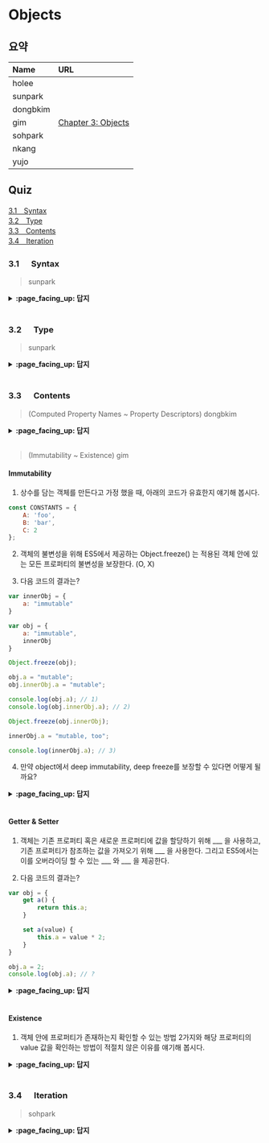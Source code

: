 # Objects

## 요약
| Name | URL |
|:---|:---|
| holee |  |
| sunpark |  |
| dongbkim |  |
| gim | [Chapter 3: Objects](https://velog.io/@mkitigy/Chapter-3-Objects) |
| sohpark |  |
| nkang |  |
| yujo |  |

## Quiz

[3.1　Syntax](#31---Syntax)<br>
[3.2　Type](#32---Type)<br>
[3.3　Contents](#33---Contents)<br>
[3.4　Iteration](#34---Iteration)<br>

### 3.1 　  Syntax

> sunpark

<details>
<summary> <b> :page_facing_up: 답지 </b>  </summary>
<div markdown="1">



</div>
</details>
<br>

### 3.2 　  Type

> sunpark

<details>
<summary> <b> :page_facing_up: 답지 </b>  </summary>
<div markdown="1">



</div>
</details>
<br>

### 3.3 　  Contents

> (Computed Property Names ~ Property Descriptors) dongbkim

<details>
<summary> <b> :page_facing_up: 답지 </b>  </summary>
<div markdown="1">



</div>
</details>
<br>

> (Immutability ~ Existence) gim

#### Immutability

1. 상수를 담는 객체를 만든다고 가정 했을 때, 아래의 코드가 유효한지 얘기해 봅시다.

```js
const CONSTANTS = {
	A: 'foo',
	B: 'bar',
	C: 2
};
```

2. 객체의 불변성을 위해 ES5에서 제공하는 Object.freeze() 는 적용된 객체 안에 있는 모든 프로퍼티의 불변성을 보장한다. (O, X)

3. 다음 코드의 결과는?

```js
var innerObj = {
	a: "immutable"
}

var obj = {
	a: "immutable",
	innerObj
}

Object.freeze(obj);

obj.a = "mutable";
obj.innerObj.a = "mutable";

console.log(obj.a); // 1)
console.log(obj.innerObj.a); // 2)

Object.freeze(obj.innerObj);

innerObj.a = "mutable, too";

console.log(innerObj.a); // 3)
```
4. 만약 object에서 deep immutability, deep freeze를 보장할 수 있다면 어떻게 될까요?

<details>
<summary> <b> :page_facing_up: 답지 </b>  </summary>
<div markdown="1">

1. 상수를 담는 객체를 만든다고 가정 했을 때, 아래의 코드가 유효한지 얘기해 봅시다.

> 상수를 만든다는 목적으로 보았을 때, 다음과 같은 코드는 특정 값을 `const` 로 할당 받은 변수도 없을 뿐더러, 프로퍼티 접근으로 얼마든지 값을 바꿀 수 있기 때문에 유효한 코드라고 볼 수 없다.

suggested solution)

- 각각의 값을 `const` 로 선언한 특정 변수들에 할당한 뒤, 프로퍼티가 그 변수를 참조하도록 한다.
- object를 immutable하게 만드는 여러 방법들을 취해 프로퍼티 자체의 변동 가능성을 막는다.

2. 객체의 불변성을 위해 ES5에서 제공하는 Object.freeze() 는 적용된 객체 안에 있는 모든 프로퍼티의 불변성을 보장한다. (__O__, X)

> 해당 목적을 위한 여러 접근 중 하나인 Object.freeze() 는 '얕은 불변성'을 보장한다. 즉, 모든 프로퍼티 자체의 불변성은 보장하지만, 프로퍼티가 참조하는 값의 불변성까지 보장하지는 않는다. 

3. 다음 코드의 결과는?

> immutable / mutable / mutable

- 프로퍼티가 참조하고 있는 object의 불변성까지 보장할 수는 없다.
- 프로퍼티가 참조하고 있는 object는 그 프로퍼티의 객체에 속한 것이 아니기 때문에, 어느 한 곳에서 발생한 object에 대한 동작이 다른 곳에서 영향을 끼칠 수 있다.

4. 만약 object에서 deep immutability, deep freeze를 보장할 수 있다면 어떻게 될까요?

> 한 객체 내에서 참조 가능한 모든 object 의 불변성을 보장하게 되면 해당 object 를 참조하고 있는 다른 곳에서 정제하거나 값을 수정하려 해도 불가능 하게 되어 예상치 못한 동작을 수행할 수 있다.

</div>
</details>
<br>

#### Getter & Setter

1. 객체는 기존 프로퍼티 혹은 새로운 프로퍼티에 값을 할당하기 위해 ___ 을 사용하고, 기존 프로퍼티가 참조하는 값을 가져오기 위해 ___ 을 사용한다. 그리고 ES5에서는 이를 오버라이딩 할 수 있는 ___ 와 ___ 을 제공한다.

2. 다음 코드의 결과는?

```js
var obj = {
	get a() {
		return this.a;
	}

	set a(value) {
		this.a = value * 2;
	}
}

obj.a = 2;
console.log(obj.a); // ?
```

<details>
<summary> <b> :page_facing_up: 답지 </b>  </summary>
<div markdown="1">

1. 객체는 기존 프로퍼티 혹은 새로운 프로퍼티에 값을 할당하기 위해 ___ 을 사용하고, 기존 프로퍼티가 참조하는 값을 가져오기 위해 ___ 을 사용한다. 그리고 ES5에서는 이를 오버라이딩 할 수 있는 ___ 와 ___ 을 제공한다.

> \[\[Get\]\] / \[\[Put\]\] / Getter / Setter

2. 다음 코드의 결과는?

> Uncaught RangeError: Maximum call stack size exceeded - 무한 재귀 호출

</div>
</details>
<br>

#### Existence

1. 객체 안에 프로퍼티가 존재하는지 확인할 수 있는 방법 2가지와 해당 프로퍼티의 value 값을 확인하는 방법이 적절치 않은 이유를 얘기해 봅시다.

<details>
<summary> <b> :page_facing_up: 답지 </b>  </summary>
<div markdown="1">

- `myObj.hasOwnProperty(key);`
- `key in myObj`
- 실제 존재하지 않는 프로퍼티인지, value 값이 존재하지 않는 것인지 알 수 없다.

</div>
</details>
<br>



### 3.4 　  Iteration

> sohpark

<details>
<summary> <b> :page_facing_up: 답지 </b>  </summary>
<div markdown="1">



</div>
</details>
<br>
